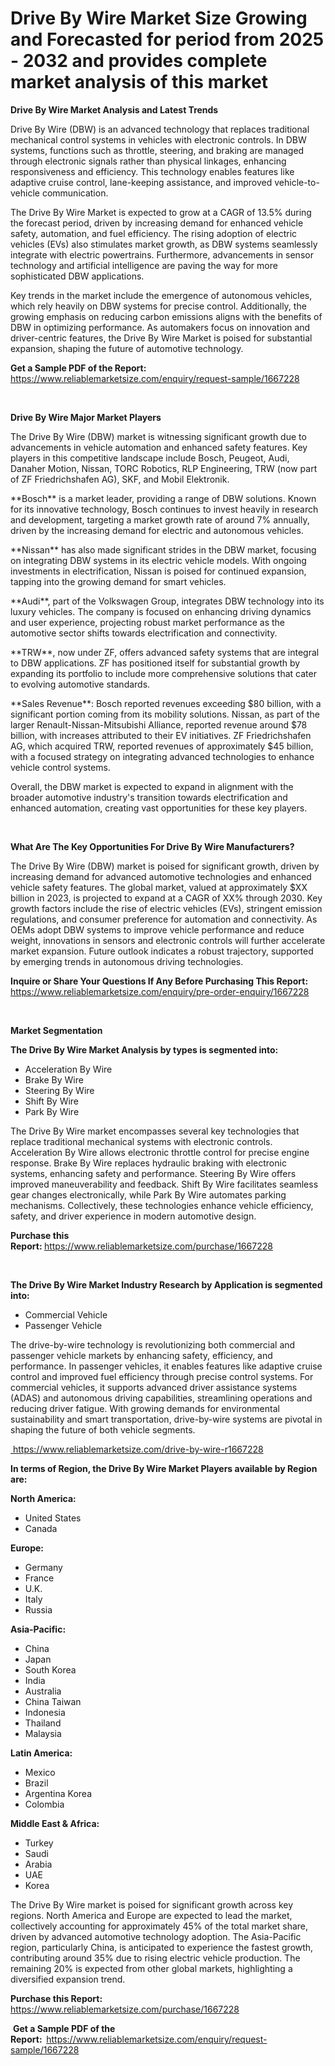 <p><h1>Drive By Wire Market Size Growing and Forecasted for period from 2025 - 2032 and provides complete market analysis of this market</h1></p><p><strong>Drive By Wire Market Analysis and Latest Trends</strong></p>
<p><p>Drive By Wire (DBW) is an advanced technology that replaces traditional mechanical control systems in vehicles with electronic controls. In DBW systems, functions such as throttle, steering, and braking are managed through electronic signals rather than physical linkages, enhancing responsiveness and efficiency. This technology enables features like adaptive cruise control, lane-keeping assistance, and improved vehicle-to-vehicle communication.</p><p>The Drive By Wire Market is expected to grow at a CAGR of 13.5% during the forecast period, driven by increasing demand for enhanced vehicle safety, automation, and fuel efficiency. The rising adoption of electric vehicles (EVs) also stimulates market growth, as DBW systems seamlessly integrate with electric powertrains. Furthermore, advancements in sensor technology and artificial intelligence are paving the way for more sophisticated DBW applications.</p><p>Key trends in the market include the emergence of autonomous vehicles, which rely heavily on DBW systems for precise control. Additionally, the growing emphasis on reducing carbon emissions aligns with the benefits of DBW in optimizing performance. As automakers focus on innovation and driver-centric features, the Drive By Wire Market is poised for substantial expansion, shaping the future of automotive technology.</p></p>
<p><strong>Get a Sample PDF of the Report:&nbsp;</strong> <a href="https://www.reliablemarketsize.com/enquiry/request-sample/1667228?utm_campaign=3014&utm_medium=2&utm_source=Github&utm_content=ia&utm_term=17042025&utm_id=drive-by-wire">https://www.reliablemarketsize.com/enquiry/request-sample/1667228</a></p>
<p>&nbsp;</p>
<p><strong>Drive By Wire Major Market Players</strong></p>
<p><p>The Drive By Wire (DBW) market is witnessing significant growth due to advancements in vehicle automation and enhanced safety features. Key players in this competitive landscape include Bosch, Peugeot, Audi, Danaher Motion, Nissan, TORC Robotics, RLP Engineering, TRW (now part of ZF Friedrichshafen AG), SKF, and Mobil Elektronik.</p><p>**Bosch** is a market leader, providing a range of DBW solutions. Known for its innovative technology, Bosch continues to invest heavily in research and development, targeting a market growth rate of around 7% annually, driven by the increasing demand for electric and autonomous vehicles.</p><p>**Nissan** has also made significant strides in the DBW market, focusing on integrating DBW systems in its electric vehicle models. With ongoing investments in electrification, Nissan is poised for continued expansion, tapping into the growing demand for smart vehicles.</p><p>**Audi**, part of the Volkswagen Group, integrates DBW technology into its luxury vehicles. The company is focused on enhancing driving dynamics and user experience, projecting robust market performance as the automotive sector shifts towards electrification and connectivity.</p><p>**TRW**, now under ZF, offers advanced safety systems that are integral to DBW applications. ZF has positioned itself for substantial growth by expanding its portfolio to include more comprehensive solutions that cater to evolving automotive standards.</p><p>**Sales Revenue**: Bosch reported revenues exceeding $80 billion, with a significant portion coming from its mobility solutions. Nissan, as part of the larger Renault-Nissan-Mitsubishi Alliance, reported revenue around $78 billion, with increases attributed to their EV initiatives. ZF Friedrichshafen AG, which acquired TRW, reported revenues of approximately $45 billion, with a focused strategy on integrating advanced technologies to enhance vehicle control systems.</p><p>Overall, the DBW market is expected to expand in alignment with the broader automotive industry's transition towards electrification and enhanced automation, creating vast opportunities for these key players.</p></p>
<p>&nbsp;</p>
<p><strong>What Are The Key Opportunities For Drive By Wire Manufacturers?</strong></p>
<p><p>The Drive By Wire (DBW) market is poised for significant growth, driven by increasing demand for advanced automotive technologies and enhanced vehicle safety features. The global market, valued at approximately $XX billion in 2023, is projected to expand at a CAGR of XX% through 2030. Key growth factors include the rise of electric vehicles (EVs), stringent emission regulations, and consumer preference for automation and connectivity. As OEMs adopt DBW systems to improve vehicle performance and reduce weight, innovations in sensors and electronic controls will further accelerate market expansion. Future outlook indicates a robust trajectory, supported by emerging trends in autonomous driving technologies.</p></p>
<p><strong>Inquire or Share Your Questions If Any Before Purchasing This Report:</strong> <a href="https://www.reliablemarketsize.com/enquiry/pre-order-enquiry/1667228?utm_campaign=3014&utm_medium=2&utm_source=Github&utm_content=ia&utm_term=17042025&utm_id=drive-by-wire">https://www.reliablemarketsize.com/enquiry/pre-order-enquiry/1667228</a></p>
<p>&nbsp;</p>
<p><strong>Market Segmentation</strong></p>
<p><strong>The Drive By Wire Market Analysis by types is segmented into:</strong></p>
<p><ul><li>Acceleration By Wire</li><li>Brake By Wire</li><li>Steering By Wire</li><li>Shift By Wire</li><li>Park By Wire</li></ul></p>
<p><p>The Drive By Wire market encompasses several key technologies that replace traditional mechanical systems with electronic controls. Acceleration By Wire allows electronic throttle control for precise engine response. Brake By Wire replaces hydraulic braking with electronic systems, enhancing safety and performance. Steering By Wire offers improved maneuverability and feedback. Shift By Wire facilitates seamless gear changes electronically, while Park By Wire automates parking mechanisms. Collectively, these technologies enhance vehicle efficiency, safety, and driver experience in modern automotive design.</p></p>
<p><strong>Purchase this Report:&nbsp;</strong><a href="https://www.reliablemarketsize.com/purchase/1667228?utm_campaign=3014&utm_medium=2&utm_source=Github&utm_content=ia&utm_term=17042025&utm_id=drive-by-wire">https://www.reliablemarketsize.com/purchase/1667228</a></p>
<p>&nbsp;</p>
<p><strong>The Drive By Wire Market Industry Research by Application is segmented into:</strong></p>
<p><ul><li>Commercial Vehicle</li><li>Passenger Vehicle</li></ul></p>
<p><p>The drive-by-wire technology is revolutionizing both commercial and passenger vehicle markets by enhancing safety, efficiency, and performance. In passenger vehicles, it enables features like adaptive cruise control and improved fuel efficiency through precise control systems. For commercial vehicles, it supports advanced driver assistance systems (ADAS) and autonomous driving capabilities, streamlining operations and reducing driver fatigue. With growing demands for environmental sustainability and smart transportation, drive-by-wire systems are pivotal in shaping the future of both vehicle segments.</p></p>
<p><a href="https://www.reliablemarketsize.com/drive-by-wire-r1667228?utm_campaign=3014&utm_medium=2&utm_source=Github&utm_content=ia&utm_term=17042025&utm_id=drive-by-wire">&nbsp;https://www.reliablemarketsize.com/drive-by-wire-r1667228</a></p>
<p><strong>In terms of Region, the Drive By Wire Market Players available by Region are:</strong></p>
<p>
    <p> <strong> North America: </strong>
        <ul>
            <li>United States</li>
            <li>Canada</li>
        </ul>
        </p> 
    <p> <strong> Europe: </strong>
        <ul>
            <li>Germany</li>
            <li>France</li>
            <li>U.K.</li>
            <li>Italy</li>
            <li>Russia</li>
        </ul>
        </p> 
    <p> <strong> Asia-Pacific: </strong>
        <ul>
            <li>China</li>
            <li>Japan</li>
            <li>South Korea</li>
            <li>India</li>
            <li>Australia</li>
            <li>China Taiwan</li>
            <li>Indonesia</li>
            <li>Thailand</li>
            <li>Malaysia</li>
        </ul>
        </p> 
    <p> <strong> Latin America: </strong>
        <ul>
            <li>Mexico</li>
            <li>Brazil</li>
            <li>Argentina Korea</li>
            <li>Colombia</li>
        </ul>
        </p> 
    <p> <strong> Middle East & Africa: </strong>
        <ul>
            <li>Turkey</li>
            <li>Saudi</li>
            <li>Arabia</li>
            <li>UAE</li>
            <li>Korea</li>
        </ul>
    </p>
    </p>
<p><p>The Drive By Wire market is poised for significant growth across key regions. North America and Europe are expected to lead the market, collectively accounting for approximately 45% of the total market share, driven by advanced automotive technology adoption. The Asia-Pacific region, particularly China, is anticipated to experience the fastest growth, contributing around 35% due to rising electric vehicle production. The remaining 20% is expected from other global markets, highlighting a diversified expansion trend.</p></p>
<p><strong>Purchase this Report: </strong><a href="https://www.reliablemarketsize.com/purchase/1667228?utm_campaign=3014&utm_medium=2&utm_source=Github&utm_content=ia&utm_term=17042025&utm_id=drive-by-wire">https://www.reliablemarketsize.com/purchase/1667228</a></p>
<p>&nbsp;<strong>Get a Sample PDF of the Report:&nbsp;&nbsp;</strong><a href="https://www.reliablemarketsize.com/enquiry/request-sample/1667228?utm_campaign=3014&utm_medium=2&utm_source=Github&utm_content=ia&utm_term=17042025&utm_id=drive-by-wire">https://www.reliablemarketsize.com/enquiry/request-sample/1667228</a></p>
<p><strong></strong></p>
<p><p></p><p></p><p></p></p>